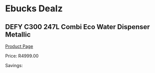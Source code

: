 
# Ebucks Dealz
## DEFY C300 247L Combi Eco Water Dispenser Metallic
[Product Page](https://www.ebucks.com/web/shop/productSelected.do?prodId=975472257&catId=704986856)

Price: R4999.00

Savings: 


	
